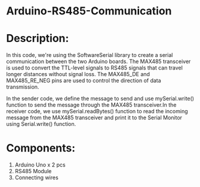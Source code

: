 # Arduino-RS485-Communication


# Description:
In this code, we're using the SoftwareSerial library to create a serial communication between the two Arduino boards. The MAX485 transceiver is used to convert the
TTL-level signals to RS485 signals that can travel longer distances without signal loss. The MAX485_DE and MAX485_RE_NEG pins are used to control the direction of data
transmission.

In the sender code, we define the message to send and use mySerial.write() function to send the message through the MAX485 transceiver.In the receiver code, we use 
mySerial.readBytes() function to read the incoming message from the MAX485 transceiver and print it to the Serial Monitor using Serial.write() function.

# Components:
1. Arduino Uno x 2 pcs
2. RS485 Module
3. Connecting wires
